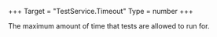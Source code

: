 +++
Target = "TestService.Timeout"
Type = number
+++

The maximum amount of time that tests are allowed to run for.